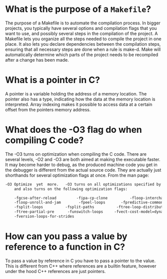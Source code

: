 # What is the purpose of a `Makefile`?
The purpose of a Makefile is to automate the compilation process. 
In bigger projects, you typically have several options and compilation flags that you want to use, and possibly several steps in the
compilation of the project. A Makefile lets you organize all the steps needed to compile the project in one place. It also 
lets you declare dependencies between the compilation steps, ensuring that all necessary steps are done when a rule is make-d.
Make will automatically determine which parts of the project needs to be recompiled after a change has been made.

# What is a pointer in C?
A pointer is a variable holding the address of a memory location. 
The pointer also has a type, indicating how the data at the memory location is interpreted. Array indexing makes it possible
to access data at a certain offset from the pointers memory address.

# What does the -O3 flag do when compiling C code?
The -O3 turns on optimization when compiling the C code. 
There are several levels, -O2 and -O3 are both aimed at making the executable faster. It may become harder to debug, as
the produced machine code you get in the debugger is different from the actual source code.
They are actually just shorthands for several optimization flags at once.
From the man page:
```txt
-O3 Optimize  yet  more.   -O3 turns on all optimizations specified by -O2
    and also turns on the following optimization flags:

    -fgcse-after-reload         -fipa-cp-clone          -floop-interchange
    -floop-unroll-and-jam        -fpeel-loops       -fpredictive-commoning
    -fsplit-loops          -fsplit-paths          -ftree-loop-distribution
    -ftree-partial-pre      -funswitch-loops     -fvect-cost-model=dynamic
    -fversion-loops-for-strides
```

# How can you pass a value by reference to a function in C?
To pass a value by reference in C you have to pass a pointer to the value. This is different from C++ where references are a
builtin feature, however under the hood C++ references are just pointers.
